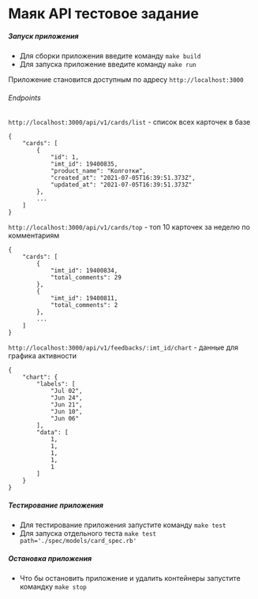 # Маяк API тестовое задание

##### Запуск приложения
* Для сборки приложения введите команду `make build`
* Для запуска приложение введите команду `make run` 

Приложение становится доступным по адресу `http://localhost:3000`

###### Endpoints
`http://localhost:3000/api/v1/cards/list` - список всех карточек в базе
```
{
    "cards": [
        {
            "id": 1,
            "imt_id": 19400835,
            "product_name": "Колготки",
            "created_at": "2021-07-05T16:39:51.373Z",
            "updated_at": "2021-07-05T16:39:51.373Z"
        },
        ...
    ]
}
```

`http://localhost:3000/api/v1/cards/top` - топ 10 карточек за неделю по комментариям
```
{
    "cards": [
        {
            "imt_id": 19400834,
            "total_comments": 29
        },
        {
            "imt_id": 19400811,
            "total_comments": 2
        },
        ...
    ]
}
```

`http://localhost:3000/api/v1/feedbacks/:imt_id/chart` - данные для графика активности
```
{
    "chart": {
        "labels": [
            "Jul 02",
            "Jun 24",
            "Jun 21",
            "Jun 10",
            "Jun 06"
        ],
        "data": [
            1,
            1,
            1,
            1,
            1
        ]
    }
}
```

##### Тестирование приложения
* Для тестирование приложения запустите команду `make test`
* Для запуска отдельного теста `make test path='./spec/models/card_spec.rb'`

##### Остановка приложения
* Что бы остановить приложение и удалить контейнеры запустите командку `make stop`
